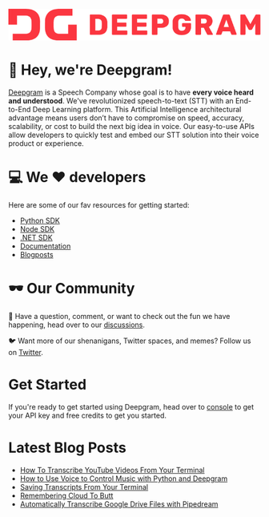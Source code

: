 ![Deepgram full logo in red: DG Deepgram](dg-logo.png)

:wave: Hey, we're Deepgram! 
======


[Deepgram](https://deepgram.com/) is a Speech Company whose goal is to have **every voice heard and understood**.  We've revolutionized speech-to-text (STT) with an End-to-End Deep Learning platform. This Artificial Intelligence architectural advantage means users don’t have to compromise on speed, accuracy, scalability, or cost to build the next big idea in voice.   Our easy-to-use APIs allow developers to quickly test and embed our STT solution into their voice product or experience.

:computer: We :heart: developers
======
Here are some of our fav resources for getting started:
- [Python SDK](https://github.com/deepgram/python-sdk)
- [Node SDK](https://github.com/deepgram/deepgram-node-sdk)
- [.NET SDK](https://github.com/deepgram/deepgram-dotnet-sdk)
- [Documentation](https://developers.deepgram.com/documentation/)
- [Blogposts](https://developers.deepgram.com/blog/)

:dark_sunglasses: Our Community
 ======

:thought_balloon: Have a question, comment, or want to check out the fun we have happening, head over to our [discussions](https://github.com/orgs/deepgram/discussions).


:bird: Want more of our shenanigans, Twitter spaces, and memes? Follow us on [Twitter](https://twitter.com/DeepgramAI).


Get Started
=====
If you're ready to get started using Deepgram, head over to [console](https://console.deepgram.com/) to get your API key and free credits to get you started.

Latest Blog Posts
=====
<!-- BLOG-POST-LIST:START -->
- [How To Transcribe YouTube Videos From Your Terminal](https://developers.deepgram.com/blog/2022/08/transcribe-youtube-videos-from-terminal/)
- [How to Use Voice to Control Music with Python and Deepgram](https://developers.deepgram.com/blog/2022/08/voice-controlled-music-with-python/)
- [Saving Transcripts From Your Terminal](https://developers.deepgram.com/blog/2022/08/saving-transcripts-from-terminal/)
- [Remembering Cloud To Butt](https://developers.deepgram.com/blog/2022/08/cloud-to-butt/)
- [Automatically Transcribe Google Drive Files with Pipedream](https://developers.deepgram.com/blog/2022/08/transcribe-google-drive-files-pipedream/)
<!-- BLOG-POST-LIST:END -->

